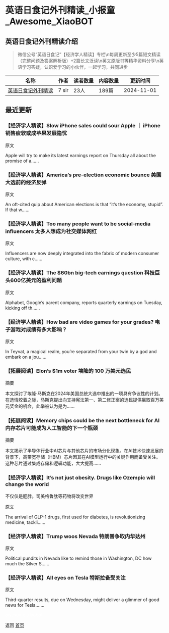# 英语日食记外刊精读_小报童_Awesome_XiaoBOT

## 英语日食记外刊精读介绍
> 微信公号“英语日食记”【经济学人精读】专栏\n每周更新至少5篇短文精读（完整问题及答案解析版）+2篇长文泛读\n英文原版书等精华资料分享\n英语学习答疑，认识爱学习的小伙伴，一起学习，共同进步  
  


|名称|作者|读者数量|内容数量|更新时间|
|---|---|---|---|---|
|[英语日食记外刊精读](https://xiaobot.net/p/Englishous-eco?refer=9c3f1c95-a052-465a-9902-f6d75080262a)|7 sir|23人|189篇|2024-11-01|

## 最近更新
### 【经济学人精读】Slow iPhone sales could sour Apple ｜ iPhone销售疲软或成苹果发展隐忧

原文

Apple will try to make its latest earnings report on Thursday all about the
promise of a......

### 【经济学人精读】America’s pre-election economic bounce 美国大选前的经济反弹

原文

An oft-cited quip about American elections is that “it’s the economy, stupid”.
If that w......

### 【经济学人精读】Too many people want to be social-media influencers 太多人想成为社交媒体网红

原文

Influencers are now deeply integrated into the fabric of modern consumer
culture, with c......

### 【经济学人精读】The $60bn big-tech earnings question 科技巨头600亿美元的盈利问题

原文

Alphabet, Google’s parent company, reports quarterly earnings on Tuesday,
kicking off th......

### 【经济学人精读】How bad are video games for your grades? 电子游戏对成绩有多大影响？

原文

In Teyvat, a magical realm, you’re separated from your twin by a god and
embark on a jou......

### 【拓展阅读】Elon’s $1m voter 埃隆的 100 万美元选民

摘要

本文探讨了埃隆·马斯克在2024年美国总统大选中推出的一项具有争议性的计划。在选情胶着之际，马斯克提出向支持宪法第一、第二修正案的选民提供赢取百万美元奖金的机会，此举被认为是为......

### 【拓展阅读】Memory chips could be the next bottleneck for AI 内存芯片可能成为人工智能的下一个瓶颈

摘要

本文揭示了半导体行业中AI芯片与其他芯片的市场分化现象。在AI技术快速发展的背景下，高带宽存储（HBM）芯片因其在AI模型运行中的关键作用而备受关注。这种芯片通过集成存储和逻辑功能，大大提高......

### 【经济学人精读】It’s not just obesity. Drugs like Ozempic will change the world
不仅仅是肥胖。司美格鲁肽等药物将改变世界

原文

The arrival of GLP-1 drugs, first used for diabetes, is revolutionizing
medicine, tackli......

### 【经济学人精读】Trump woos Nevada 特朗普争取内华达州

原文

Political pundits in Nevada like to remind those in Washington, DC how much
the Silver S......

### 【经济学人精读】All eyes on Tesla 特斯拉备受关注

原文

Third-quarter results, due on Wednesday, might deliver a glimmer of good news
for Tesla.......


<a href="https://github.com/Reno9527/awesome-xiaobot" style="color: white; text-decoration: none;">awesome-xiaobot</a>

返回 [首页](../README.md)
